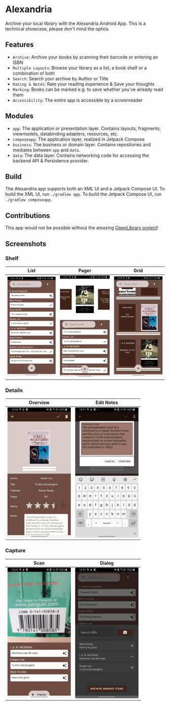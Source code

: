 # Alexandria
Archive your local library with the Alexandria Android App.
This is a technical showcase, please don't mind the optics.

## Features
- `Archive`: Archive your books by scanning their barcode or entering an ISBN
- `Multiple Layouts`: Browse your library as a list, a book shelf or a combination of both
- `Search`: Search your archive by Author or Title
- `Rating & Notes`: Rate your reading experience & Save your thoughts
- `Marking`: Books can be marked e.g. to save whether you've already read them
- `Accessibility`: The entire app is accessible by a screenreader

## Modules
- `app`: The application or presentation layer. Contains layouts, fragments, viewmodels, databinding adapters, resources, etc.
- `composeapp`: The application layer, realized in Jetpack Compose
- `business`: The business or domain layer. Contains repositories and mediates between `app` and `data`.
- `data`: The data layer. Contains networking code for accessing the backend API & Persistence provider.

## Build
The Alexandria app supports both an XML UI and a Jetpack Compose UI.
To build the XML UI, run `./gradlew app`.
To build the Jetpack Compose UI, run `./gradlew composeapp`.

## Contributions
This app would not be possible without the amazing [OpenLibrary project](https://openlibrary.org/)!

## Screenshots
### Shelf
List | Pager | Grid
:-------------------------:|:-------------------------:|:-------------------------:
<img src="./assets/shelf_list.png"  width="200" /> | <img src="./assets/shelf_pager.png"  width="200" /> | <img src="./assets/shelf_grid.png"  width="200" />

### Details
Overview | Edit Notes
:-------------------------:|:-------------------------:
<img src="./assets/details.png"  width="200" /> | <img src="./assets/details_edit.png"  width="200" />

### Capture
Scan | Dialog
:-------------------------:|:-------------------------:
<img src="./assets/capture_scan.png"  width="200" /> | <img src="./assets/capture_dialog.png"  width="200" />

